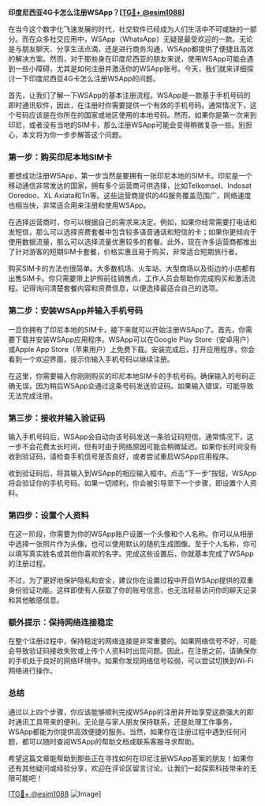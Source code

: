 **印度尼西亚4G卡怎么注册WSApp？[[TG💪+ @esim1088](https://t.me/s/esim1088)]**

在当今这个数字化飞速发展的时代，社交软件已经成为人们生活中不可或缺的一部分。而在众多社交应用中，WSApp（WhatsApp）无疑是最受欢迎的一款。无论是与朋友聊天、分享生活点滴，还是进行商务沟通，WSApp都提供了便捷且高效的解决方案。然而，对于那些身在印度尼西亚的朋友来说，使用WSApp可能会遇到一些小障碍，尤其是如何注册并激活你的WSApp账号。今天，我们就来详细探讨一下印度尼西亚4G卡怎么注册WSApp的问题。

首先，让我们了解一下WSApp的基本注册流程。WSApp是一款基于手机号码的即时通讯软件，因此，在注册时你需要提供一个有效的手机号码。通常情况下，这个号码应该是在你所在的国家或地区使用的本地号码。然而，如果你是第一次来到印尼，或者没有当地的SIM卡，那么注册WSApp可能会变得稍微复杂一些。别担心，本文将为你一步步解答这个问题。

### 第一步：购买印尼本地SIM卡

要想成功注册WSApp，第一步当然是要拥有一张印尼本地的SIM卡。印尼是一个移动通信非常发达的国家，拥有多个运营商可供选择，比如Telkomsel、Indosat Ooredoo、XL Axiata和Tri等。这些运营商提供的4G服务覆盖范围广，网络速度也相当快，非常适合用来注册和使用WSApp。

在选择运营商时，你可以根据自己的需求来决定。例如，如果你经常需要打电话和发短信，那么可以选择资费套餐中包含较多语音通话和短信的卡；如果你更倾向于使用数据流量，那么可以选择流量优惠较多的套餐。此外，现在许多运营商都推出了针对游客的短期SIM卡套餐，价格实惠且易于购买，非常适合短期旅行者。

购买SIM卡的方法也很简单。大多数机场、火车站、大型商场以及街边的小店都有出售SIM卡。你只需要带上护照前往销售点，工作人员会帮助你完成购买和激活流程。记得询问清楚套餐内容和资费信息，以便选择最适合自己的选项。

### 第二步：安装WSApp并输入手机号码

一旦你拥有了印尼本地的SIM卡，接下来就可以开始注册WSApp了。首先，你需要下载并安装WSApp应用程序。WSApp可以在Google Play Store（安卓用户）或Apple App Store（苹果用户）上免费下载。安装完成后，打开应用程序，你会看到一个欢迎界面，提示你输入手机号码以继续注册。

在这里，你需要输入你刚刚购买的印尼本地SIM卡的手机号码。确保输入的号码正确无误，因为稍后WSApp会通过这条号码发送验证码。如果输入错误，可能导致无法完成注册。

### 第三步：接收并输入验证码

输入手机号码后，WSApp会自动向该号码发送一条验证码短信。通常情况下，这一步不会花费太长时间，但有时由于网络原因可能会稍微延迟。如果你长时间没有收到验证码，请检查手机信号是否良好，或者尝试重启WSApp应用程序。

收到验证码后，将其输入到WSApp的相应输入框中。点击“下一步”按钮，WSApp将会验证你的手机号码。如果一切顺利，你会被引导至下一个步骤，即设置个人资料。

### 第四步：设置个人资料

在这一阶段，你需要为你的WSApp账户设置一个头像和个人名称。你可以从相册中选择一张照片作为头像，也可以使用默认的随机生成图像。至于个人名称，你可以填写真实姓名或其他你喜欢的名字。完成这些设置后，你就基本完成了WSApp的注册过程。

不过，为了更好地保护隐私和安全，建议你在设置过程中开启WSApp提供的双重身份验证功能。这样即使有人获取了你的账号信息，也无法轻易访问你的聊天记录和其他敏感信息。

### 额外提示：保持网络连接稳定

在整个注册过程中，保持稳定的网络连接是非常重要的。如果网络信号不好，可能会导致验证码接收失败或上传个人资料时出现问题。因此，在注册之前，请确保你的手机处于良好的网络环境中。如果你发现网络信号较弱，可以尝试切换到Wi-Fi网络进行操作。

### 总结

通过以上四个步骤，你应该能够顺利完成WSApp的注册并开始享受这款强大的即时通讯工具带来的便利。无论是与家人朋友保持联系，还是处理工作事务，WSApp都能为你提供高效便捷的服务。当然，如果你在注册过程中遇到任何问题，都可以随时查阅WSApp的帮助文档或联系客服寻求帮助。

希望这篇文章能帮助到那些正在寻找如何在印尼注册WSApp答案的朋友！如果你还有其他疑问或经验分享，欢迎在评论区留言讨论。让我们一起探索科技带来的无限可能吧！

[[TG💪+ @esim1088](https://t.me/s/esim1088) ![Image](https://i.postimg.cc/4NQfJmqS/Snipaste-2025-05-13-00-14-12.png)]